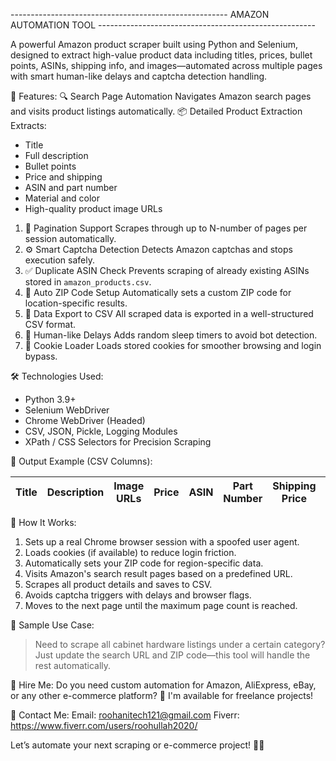 ------------------------------------------------------ AMAZON AUTOMATION TOOL ------------------------------------------------------

A powerful Amazon product scraper built using Python and Selenium, designed to extract high-value product data including titles, prices, bullet points, ASINs, shipping info, and
images—automated across multiple pages with smart human-like delays and captcha detection handling.

🧰 Features:
🔍 Search Page Automation
  Navigates Amazon search pages and visits product listings automatically.
📦 Detailed Product Extraction
  Extracts:
  * Title
  * Full description
  * Bullet points
  * Price and shipping
  * ASIN and part number
  * Material and color
  * High-quality product image URLs

1) 🔁 Pagination Support
  Scrapes through up to N-number of pages per session automatically.
2) ⚙️ Smart Captcha Detection
  Detects Amazon captchas and stops execution safely.
3) ✅ Duplicate ASIN Check
  Prevents scraping of already existing ASINs stored in `amazon_products.csv`.
4) 📍 Auto ZIP Code Setup
  Automatically sets a custom ZIP code for location-specific results.
5) 💾 Data Export to CSV
  All scraped data is exported in a well-structured CSV format.
6) 🧠 Human-like Delays
  Adds random sleep timers to avoid bot detection.
7) 🪪 Cookie Loader
  Loads stored cookies for smoother browsing and login bypass.

🛠️ Technologies Used:

* Python 3.9+
* Selenium WebDriver
* Chrome WebDriver (Headed)
* CSV, JSON, Pickle, Logging Modules
* XPath / CSS Selectors for Precision Scraping

📁 Output Example (CSV Columns):

| Title | Description | Image URLs | Price | ASIN | Part Number | Shipping Price | Bullet Points | Material | Color |
| ----- | ----------- | ---------- | ----- | ---- | ----------- | -------------- | ------------- | -------- | ----- |

🚀 How It Works:
1. Sets up a real Chrome browser session with a spoofed user agent.
2. Loads cookies (if available) to reduce login friction.
3. Automatically sets your ZIP code for region-specific data.
4. Visits Amazon's search result pages based on a predefined URL.
5. Scrapes all product details and saves to CSV.
6. Avoids captcha triggers with delays and browser flags.
7. Moves to the next page until the maximum page count is reached.

📸 Sample Use Case:
> Need to scrape all cabinet hardware listings under a certain category?
> Just update the search URL and ZIP code—this tool will handle the rest automatically.

📩 Hire Me:
 Do you need custom automation for Amazon, AliExpress, eBay, or any other e-commerce platform?
💼 I'm available for freelance projects!

📧 Contact Me:
Email:  roohanitech121@gmail.com
Fiverr: https://www.fiverr.com/users/roohullah2020/

Let’s automate your next scraping or e-commerce project! 🤖✨
